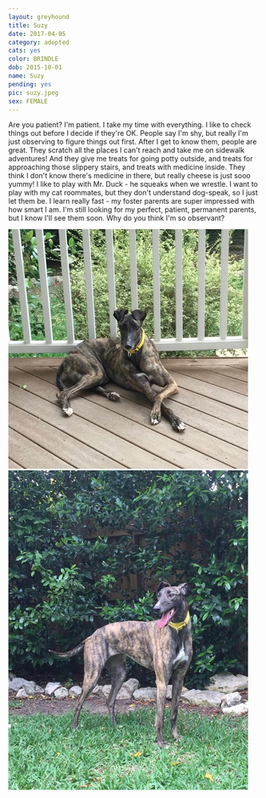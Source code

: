 ```yaml
---
layout: greyhound
title: Suzy
date: 2017-04-05
category: adopted
cats: yes
color: BRINDLE
dob: 2015-10-01
name: Suzy
pending: yes
pic: suzy.jpeg
sex: FEMALE
---
```


Are you patient?  I'm patient.  I take my time with everything.
I like to check things out before I decide if they're OK.
People say I'm shy, but really I'm just observing to figure things out first.
After I get to know them, people are great.
They scratch all the places I can't reach and take me on sidewalk adventures!
And they give me treats for going potty outside, and treats for approaching those slippery stairs, and treats with medicine inside.
They think I don't know there's medicine in there, but really cheese is just sooo yummy!
I like to play with Mr.  Duck - he squeaks when we wrestle.
I want to play with my cat roommates, but they don't understand dog-speak, so I just let them be.
I learn really fast - my foster parents are super impressed with how smart I am.
I'm still looking for my perfect, patient, permanent parents, but I know I'll see them soon.
Why do you think I'm so observant?

<div class="col-md-6">
<img class="img-rounded" src="/img/suzy1.jpeg">
</div>
<div class="col-md-6">
<img class="img-rounded" src="/img/suzy2.jpeg">
</div>
